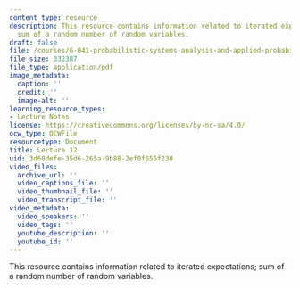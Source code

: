 ```yaml
---
content_type: resource
description: This resource contains information related to iterated expectations;
  sum of a random number of random variables.
draft: false
file: /courses/6-041-probabilistic-systems-analysis-and-applied-probability-fall-2010/3d68defe35d6265a9b882ef0f655f230_MIT6_041F10_L12.pdf
file_size: 332387
file_type: application/pdf
image_metadata:
  caption: ''
  credit: ''
  image-alt: ''
learning_resource_types:
- Lecture Notes
license: https://creativecommons.org/licenses/by-nc-sa/4.0/
ocw_type: OCWFile
resourcetype: Document
title: Lecture 12
uid: 3d68defe-35d6-265a-9b88-2ef0f655f230
video_files:
  archive_url: ''
  video_captions_file: ''
  video_thumbnail_file: ''
  video_transcript_file: ''
video_metadata:
  video_speakers: ''
  video_tags: ''
  youtube_description: ''
  youtube_id: ''
---
```

This resource contains information related to iterated expectations; sum of a random number of random variables.